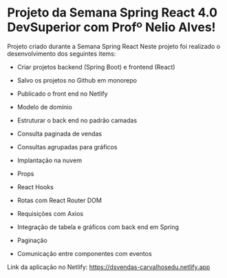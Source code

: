 # Projeto da Semana Spring React 4.0 DevSuperior com Profº Nelio Alves!
Projeto criado durante a Semana Spring React
Neste projeto foi realizado o desenvolvimento dos seguintes items:

- Criar projetos backend (Spring Boot) e frontend (React)
- Salvo os projetos no Github em monorepo
- Publicado o front end no Netlify

- Modelo de domínio
- Estruturar o back end no padrão camadas
- Consulta paginada de vendas
- Consultas agrupadas para gráficos
- Implantação na nuvem

- Props
- React Hooks
- Rotas com React Router DOM
- Requisições com Axios
- Integração de tabela e gráficos com back end em Spring
- Paginação
- Comunicação entre componentes com eventos

Link da aplicação no Netlify: https://dsvendas-carvalhosedu.netlify.app
